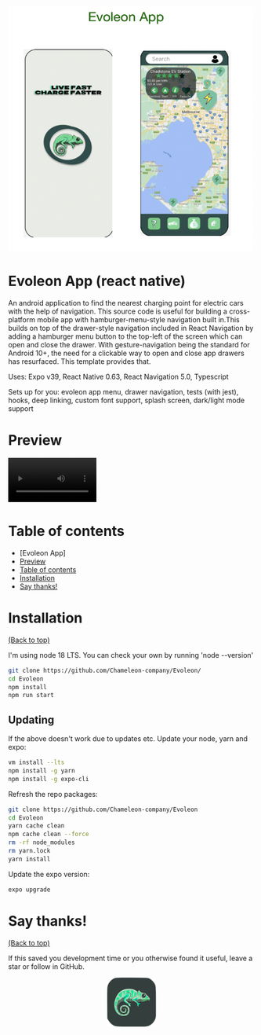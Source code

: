 <!--- Add banner here --->

<img src="screens/evoleon app.png" width="500" height="500" >

# Evoleon App (react native)

<!-- Add buttons here -->
<!-- ![Github last commit](https://img.shields.io/github/last-commit/kathawala/expo-hamburger-menu-template)
![Github repo size](https://img.shields.io/github/repo-size/kathawala/expo-hamburger-menu-template) -->


<!-- Describe your project in brief -->

An android application to find the nearest charging point for electric cars with the help of navigation. This source code is useful for building a cross-platform mobile app with hamburger-menu-style navigation built in.This builds on top of the drawer-style navigation included in React Navigation by adding a hamburger menu button to the top-left of the screen which can open and close the drawer.
With gesture-navigation being the standard for Android 10+, the need for a clickable way to open and close app drawers has resurfaced.
This template provides that.

Uses: Expo v39, React Native 0.63, React Navigation 5.0, Typescript

Sets up for you: evoleon app menu, drawer navigation, tests (with jest), hooks, deep linking, custom font support, splash screen, dark/light mode support

# Preview

<!-- Add a demo for your project -->

<!-- ![Demo GIF](https://user-images.githubusercontent.com/103167070/192455518-93640be9-7136-4de2-8cb1-47cd96a8e8d7.mp4) -->
<video src='https://user-images.githubusercontent.com/103167070/192455518-93640be9-7136-4de2-8cb1-47cd96a8e8d7.mp4' width=180 />)
# Table of contents

- [Evoleon App]
- [Preview](#preview)
- [Table of contents](#table-of-contents)
- [Installation](#installation)
- [Say thanks!](#say-thanks)
  

# Installation
[(Back to top)](#table-of-contents)

I'm using node 18 LTS. You can check your own by running 'node --version'

```bash
git clone https://github.com/Chameleon-company/Evoleon/
cd Evoleon
npm install
npm run start
```

## Updating 

If the above doesn't work due to updates etc. Update your node, yarn and expo:

```bash
vm install --lts
npm install -g yarn
npm install -g expo-cli
```

Refresh the repo packages:

```bash
git clone https://github.com/Chameleon-company/Evoleon
cd Evoleon
yarn cache clean
npm cache clean --force
rm -rf node_modules
rm yarn.lock
yarn install
```

Update the expo version:

```bash
expo upgrade
```




 # Say thanks!
[(Back to top)](#table-of-contents)

If this saved you development time or you otherwise found it useful, leave a star or follow in GitHub.


<p align="center">
<img src="screens/EvoleonFinal.png" text-align="center" width="100" height="100" >
</p>
